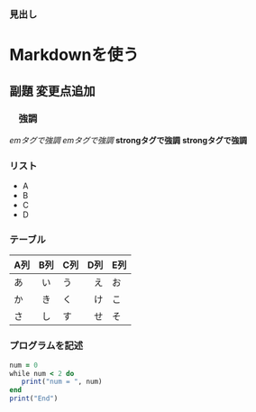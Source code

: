 ###  見出し
Markdownを使う
===============
副題
変更点追加
---------------
### 　強調
*emタグで強調*
_emタグで強調_
**strongタグで強調**
__strongタグで強調__

### リスト
- A
- B
- C
- D

### テーブル
| A列 | B列 | C列 |D列|E列|
|-----|:---:|-----|--:|---|
| あ  | い  | う  |え |お |
| か  | き  | く  |け |こ |
| さ  | し  | す  |せ |そ |

### プログラムを記述

```rb
num = 0
while num < 2 do
   print("num = ", num)
end
print("End")
```
